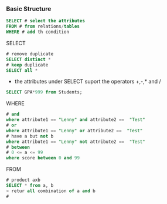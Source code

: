 ### Basic Structure

```sql
SELECT # select the attributes
FROM # from relations/tables
WHERE # add th condition
```


SELECT 
```sql
# remove duplicate
SELECT distinct *
# keep duplicate
SELECT all *
```
- the attributes under SELECT suport the operators +,-,* and /
```sql
SELECT GPA*999 from Students;
```

WHERE
```sql
# and
where attribute1 == "Lenny" and attribute2 ==  "Test"
# or
where attribute1 == "Lenny" or attribute2 ==  "Test"
# have a but not b
where attribute1 == "Lenny" not attribute2 ==  "Test"
# between 
# 0 <= a <= 99
where score between 0 and 99
```

FROM

```sql
# product axb
SELECT * from a, b
> retur all combination of a and b
#
```
